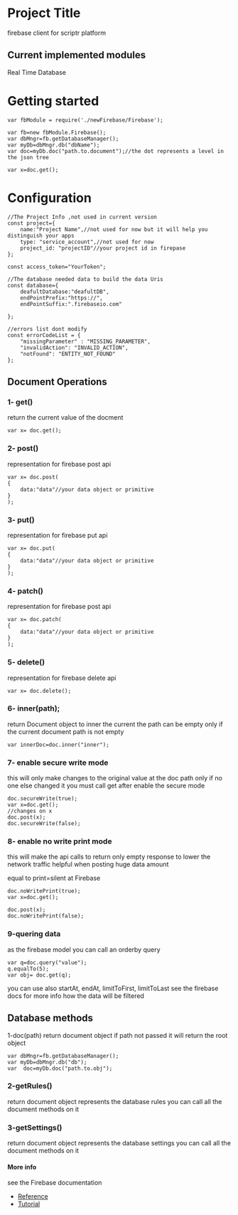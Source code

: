 # Project Title
firebase client for scriptr platform

## Current implemented modules 

Real Time Database

# Getting started
```
var fbModule = require('./newFirebase/Firebase');

var fb=new fbModule.Firebase();
var dbMngr=fb.getDatabaseManager();
var myDb=dbMngr.db("dbName");
var doc=myDb.doc("path.to.document");//the dot represents a level in the json tree

var x=doc.get();
```
# Configuration
```
//The Project Info ,not used in current version
const project={
    name:"Project Name",//not used for now but it will help you distinguish your apps
    type: "service_account",//not used for now
  	project_id: "projectID"//your project id in firepase
};

const access_token="YourToken";

//The database needed data to build the data Uris
const database={
    deafultDatabase:"deafultDB",
    endPointPrefix:"https://",
    endPointSuffix:".firebaseio.com"
    
};

//errors list dont modify
const errorCodeList = {
    "missingParameter" : "MISSING_PARAMETER",
    "invalidAction": "INVALID_ACTION",
    "notFound": "ENTITY_NOT_FOUND"
};
```

## Document Operations
### 1- get()
return the current value of the docment
```
var x= doc.get();
```

### 2- post()
representation for firebase post api
```
var x= doc.post(
{
	data:"data"//your data object or primitive
}
);
```
### 3- put()
representation for firebase put api
```
var x= doc.put(
{
	data:"data"//your data object or primitive
}
);
```
### 4- patch()
representation for firebase post api
```
var x= doc.patch(
{
	data:"data"//your data object or primitive
}
);
```

### 5- delete()
representation for firebase delete api
```
var x= doc.delete();
```
### 6- inner(path);
return Document object to inner the current the path can be empty only if the current document path is not empty
```
var innerDoc=doc.inner("inner");
```

### 7- enable secure write mode
this will only make changes to the original value at the doc path only if no one else changed it
you must call get after enable the secure mode
```
doc.secureWrite(true);
var x=doc.get();
//changes on x
doc.post(x);
doc.secureWrite(false);
```
### 8- enable no write print mode
this will make the api calls to return only empty response to lower the network traffic
helpful when posting huge data amount

equal to print=silent at Firebase

```
doc.noWritePrint(true);
var x=doc.get();

doc.post(x);
doc.noWritePrint(false);
```

### 9-quering data
as the firebase model you can call an orderby query 


```
var q=doc.query("value");
q.equalTo(5);
var obj= doc.get(q);

```
you can use also  startAt, endAt, limitToFirst, limitToLast 
see the firebase docs for more info how the data will be filtered

## Database methods 
1-doc(path)
return document object 
if path not passed it will return the root object
```
var dbMngr=fb.getDatabaseManager();
var myDb=dbMngr.db("db");
var  doc=myDb.doc("path.to.obj");
```
### 2-getRules()
return document object represents the database rules
you can call all the document methods on it
### 3-getSettings()
return document object represents the database settings
you can call all the document methods on it

#### More info

see the Firebase documentation
* [Reference](https://firebase.google.com/docs/reference/rest/database/)
* [Tutorial](https://firebase.google.com/docs/database/rest/start)

